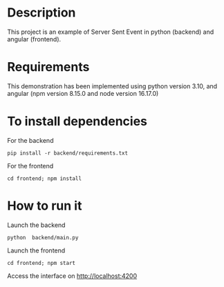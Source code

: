 # Description
This project is an example of Server Sent Event in python (backend) and angular (frontend).

# Requirements
This demonstration has been implemented using python version 3.10, and angular (npm version 8.15.0 and node version 16.17.0)

# To install dependencies

For the backend
```shell
pip install -r backend/requirements.txt
```

For the frontend
```shell
cd frontend; npm install
```

# How to run it

Launch the backend
```shell
python  backend/main.py
```

Launch the frontend
```shell
cd frontend; npm start 
```

Access the interface on [http://localhost:4200](http://localhost:4200)